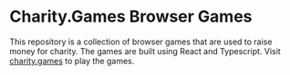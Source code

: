 # Charity.Games Browser Games

This repository is a collection of browser games that are used to raise money for charity. The games are built using React and Typescript. Visit [charity.games](https://charity.games) to play the games.
